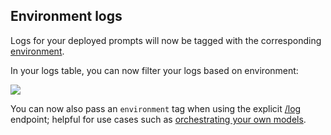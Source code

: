 ## Environment logs

Logs for your deployed prompts will now be tagged with the corresponding [environment](/docs/guides/deploy-to-an-environment).

In your logs table, you can now filter your logs based on environment:

<img src="../../../assets/images/a18dd0f-Screenshot_2023-12-13_at_15.42.35.png" />

You can now also pass an `environment` tag when using the explicit [/log ](/api-reference/logs/log) endpoint; helpful for use cases such as [orchestrating your own models](/docs/guides/use-your-own-model-provider).
